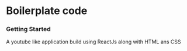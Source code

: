 # Boilerplate code

### Getting Started

A youtube like application build using ReactJs along with HTML ans CSS
